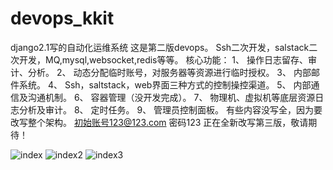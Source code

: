 # devops_kkit
django2.1写的自动化运维系统
这是第二版devops。
Ssh二次开发，salstack二次开发，MQ,mysql,websocket,redis等等。
核心功能：
1、	操作日志留存、审计、分析。
2、	动态分配临时账号，对服务器等资源进行临时授权。
3、	内部邮件系统。
4、	Ssh，saltstack，web界面三种方式的控制操控渠道。
5、	内部通信及沟通机制。
6、	容器管理（没开发完成）。
7、	物理机、虚拟机等底层资源日志分析及审计。
8、	定时任务。
9、	管理员控制面板。
有些内容没写全，因为要改写整个架构。
初始账号123@123.com 密码123
正在全新改写第三版，敬请期待！

![index](https://github.com/luckman666/devops_kkit/blob/master/image/index.png) 
![index2](https://github.com/luckman666/devops_kkit/blob/master/image/3.png) 
![index3](https://github.com/luckman666/devops_kkit/blob/master/image/2.png) 
